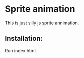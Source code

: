 <h1>Sprite animation</h1>
This is just silly js sprite annimation.

<h2>Installation:</h2>
Run index.html.
